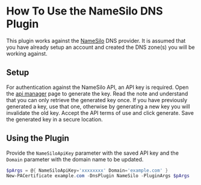 # How To Use the NameSilo DNS Plugin

This plugin works against the [NameSilo](https://www.namedilo.com) DNS provider. It is assumed that you have already setup an account and created the DNS zone(s) you will be working against.

## Setup

For authentication against the NameSilo API, an API key is required. Open the [api manager](https://www.namesilo.com/account/api-manager) page to generate the key.  Read the note and understand that you can only retrieve the generated key once. If you have previously generated a key, use that one, otherwise by generating a new key you will invalidate the old key.  Accept the API terms of use and click generate.  Save the generated key in a secure location.

## Using the Plugin

Provide the `NameSiloApiKey` parameter with the saved API key and the `Domain` parameter with the domain name to be updated.

```powershell
$pArgs = @{ NameSiloApiKey='xxxxxxxx' Domain='example.com' }
New-PACertificate example.com -DnsPlugin NameSilo -PluginArgs $pArgs
```
